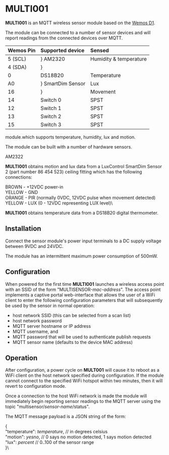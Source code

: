 # MULTI001
 
__MULTI001__ is an MQTT wireless sensor module based on the
[Wemos D1]().

The module can be connected to a number of sensor devices and will
report readings from the connected devices over MQTT.

| Wemos Pin | Supported device  | Sensed |
| :-------- | :---------------- | :----- |
| 5 (SCL)   | } AM2320          | Humidity & temperature |
| 4 (SDA)   | }                 |        |
| 0         | DS18B20           | Temperature |
| A0        | } SmartDim Sensor | Lux
| 16        | }                 | Movement |
| 14        | Switch 0          | SPST
| 12        | Switch 1          | SPST
| 13        | Switch 2          | SPST
| 15        | Switch 3          | SPST

module.which supports temperature,
humidity, lux and motion.

The module can be built with a number of hardware sensors.

AM2322

__MULTI001__ obtains motion and lux data from a LuxControl SmartDim Sensor 2
(part number 86 454 523) ceiling fitting which has the following connections:

BROWN  - +12VDC power-in\
YELLOW - GND\
ORANGE - PIR (normally 0VDC, 12VDC pulse when movement detected)\
YELLOW - LUX (0 - 12VDC representing LUX level)\
 
__MULTI001__ obtains temperature data from a DS18B20 digital thermometer.

## Installation

Connect the sensor module's power input terminals to a DC supply
voltage between 9VDC and 24VDC.

The module has an intermittent maximum power consumption of 500mW.

## Configuration

When powered for the first time __MULTI001__ launches a wireless access
point with an SSID of the form "MULTISENSOR-*mac-address*".
The access point implements a captive portal web-interface that allows
the user of a WiFi client to enter the following configuration parameters
that will subsequently be used by the sensor in normal operation:

* host network SSID (this can be selected from a scan list)
* host network password
* MQTT server hostname or IP address
* MQTT username, and
* MQTT password that will be used to authenticate publish requests
* MQTT sensor name (defaults to the device MAC address)

## Operation

After configuration, a power cycle on __MULT001__ will cause it to
reboot as a WiFi client on the host network specified during
configuration.
If the module cannot connect to the specified WiFi hotspot within two
minutes, then it will revert to configuration mode.

Once a connection to the host WiFi network is made the module will
immediately begin reporting sensor readings to the MQTT server using the
topic "multisensor/*sensor-name*/status".

The MQTT message payload is a JSON string of the form:

{\
  "temperature": *temperature*, // in degrees celsius\
  "motion": *yesno*, // 0 says no motion detected, 1 says motion detected\
  "lux": *percent* // 0..100 of the sensor range\
}\

